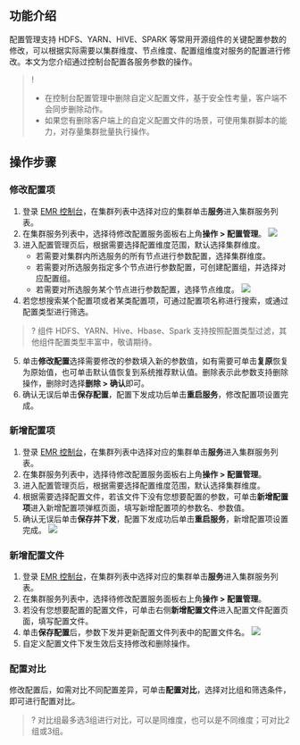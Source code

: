 ## 功能介绍
配置管理支持 HDFS、YARN、HIVE、SPARK 等常用开源组件的关键配置参数的修改，可以根据实际需要以集群维度、节点维度、配置组维度对服务的配置进行修改。本文为您介绍通过控制台配置各服务参数的操作。
>! 
>- 在控制台配置管理中删除自定义配置文件，基于安全性考量，客户端不会同步删除动作。
>- 如果您有删除客户端上的自定义配置文件的场景，可使用集群脚本的能力，对存量集群批量执行操作。


## 操作步骤
### 修改配置项
1. 登录 [EMR 控制台](https://console.cloud.tencent.com/emr)，在集群列表中选择对应的集群单击**服务**进入集群服务列表。
2. 在集群服务列表中，选择待修改配置服务面板右上角**操作 > 配置管理**。
![](https://qcloudimg.tencent-cloud.cn/raw/1152136c80694d9b12054f190b5c6520.png)
3. 进入配置管理页后，根据需要选择配置维度范围，默认选择集群维度。
	- 若需要对集群内所选服务的所有节点进行参数配置，选择集群维度。
	- 若需要对所选服务指定多个节点进行参数配置，可创建配置组，并选择对应配置组。
	- 若需要对所选服务某个节点进行参数配置，选择节点维度。
![](https://qcloudimg.tencent-cloud.cn/raw/9585b5ba5ba5a3c26f2705df19642d20.png)
4. 若您想搜索某个配置项或者某类配置项，可通过配置项名称进行搜索，或通过配置类型进行筛选。
>? 组件 HDFS、YARN、Hive、Hbase、Spark 支持按照配置类型过滤，其他组件配置类型丰富中，敬请期待。
5. 单击**修改配置**选择需要修改的参数填入新的参数值，如有需要可单击**复原**恢复为原始值，也可单击默认值恢复到系统推荐默认值。删除表示此参数支持删除操作，删除时选择**删除 > 确认**即可。
6. 确认无误后单击**保存配置**，配置下发成功后单击**重启服务**，修改配置项设置完成。

### 新增配置项
1. 登录 [EMR 控制台](https://console.cloud.tencent.com/emr)，在集群列表中选择对应的集群单击**服务**进入集群服务列表。
2. 在集群服务列表中，选择待修改配置服务面板右上角**操作 > 配置管理**。
3. 进入配置管理页后，根据需要选择配置维度范围，默认选择集群维度。
4. 根据需要选择配置文件，若该文件下没有您想要配置的参数，可单击**新增配置项**进入新增配置项弹框页面，填写新增配置项的参数名、参数值。
5. 确认无误后单击**保存并下发**，配置下发成功后单击**重启服务**，新增配置项设置完成。
![](https://qcloudimg.tencent-cloud.cn/raw/d92e7e1ad8909f36594567c3d194ef38.png)

### 新增配置文件
1. 登录 [EMR 控制台](https://console.cloud.tencent.com/emr)，在集群列表中选择对应的集群单击**服务**进入集群服务列表。
2. 在集群服务列表中，选择待修改配置服务面板右上角**操作 > 配置管理**。
3. 若没有您想要配置的配置文件，可单击右侧**新增配置文件**进入配置文件配置页面，填写配置文件。
4. 单击**保存配置**后，参数下发并更新配置文件列表中的配置文件名。
![](https://qcloudimg.tencent-cloud.cn/raw/aab31751119867aa510abe81098934d3.png)
5. 自定义配置文件下发生效后支持修改和删除操作。

### 配置对比
修改配置后，如需对比不同配置差异，可单击**配置对比**，选择对比组和筛选条件，即可进行配置对比。
>? 对比组最多选3组进行对比，可以是同维度，也可以是不同维度；可对比2组或3组。






